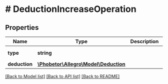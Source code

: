 # # DeductionIncreaseOperation

## Properties

Name | Type | Description | Notes
------------ | ------------- | ------------- | -------------
**type** | **string** |  | [default to 'DEDUCTION_INCREASE']
**deduction** | [**\Phobetor\Allegro\Model\Deduction**](Deduction.md) |  |

[[Back to Model list]](../../README.md#models) [[Back to API list]](../../README.md#endpoints) [[Back to README]](../../README.md)
